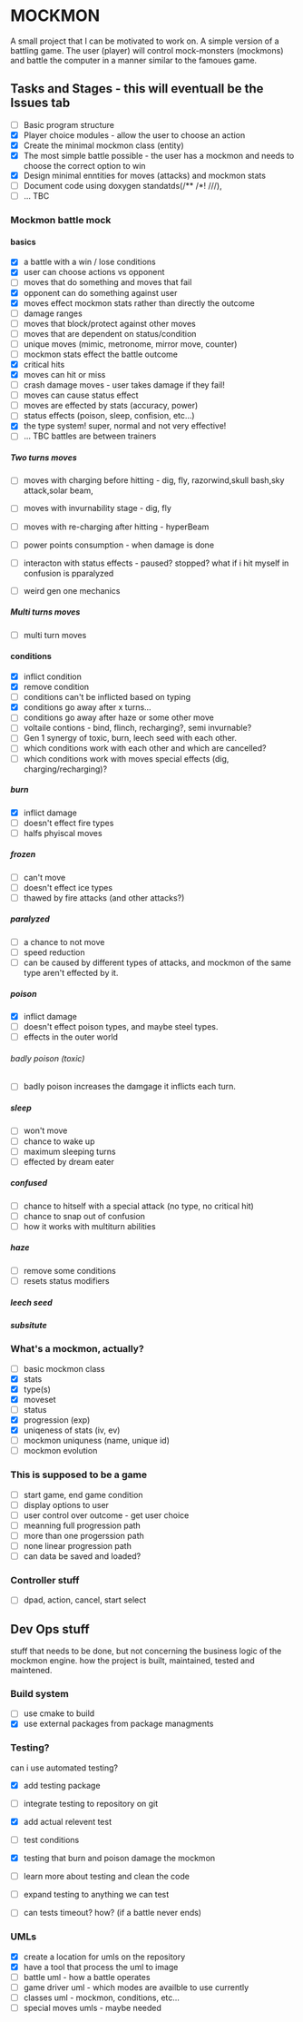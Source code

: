 # MOCKMON

A small project that I can be motivated to work on. A simple version of a battling game. The user (player) will control mock-monsters (mockmons) and battle the computer in a manner similar to the famoues game. 



## Tasks and Stages - this will eventuall be the Issues tab

- [ ] Basic program structure
- [x] Player choice modules - allow the user to choose an action
- [x] Create the minimal mockmon class (entity)
- [x] The most simple battle possible - the user has a mockmon and needs to choose the correct option to win
- [x] Design minimal enntities for moves (attacks) and mockmon stats
- [ ] Document code using doxygen standatds(/** /*! ///),
- [ ] ... TBC

### Mockmon battle mock

#### basics
- [x] a battle with a win / lose conditions
- [x] user can choose actions vs opponent
- [ ] moves that do something and moves that fail
- [x] opponent can do something against user
- [x] moves effect mockmon stats rather than directly the outcome
- [ ] damage ranges
- [ ] moves that block/protect against other moves
- [ ] moves that are dependent on status/condition
- [ ] unique moves (mimic, metronome, mirror move, counter)
- [ ] mockmon stats effect the battle outcome
- [x] critical hits
- [x] moves can hit or miss
- [ ] crash damage moves - user takes damage if they fail!
- [ ] moves can cause status effect
- [ ] moves are effected by stats (accuracy, power)
- [ ] status effects (poison, sleep, confision, etc...)
- [x] the type system! super, normal and not very effective!
- [ ] ... TBC battles are between trainers

##### Two turns moves
- [ ] moves with charging before hitting - dig, fly, razorwind,skull bash,sky attack,solar beam,
- [ ] moves with invurnability stage - dig, fly
- [ ] moves with re-charging after hitting - hyperBeam
- [ ] power points consumption - when damage is done
- [ ] interacton with status effects - paused? stopped? what if i hit myself in confusion is pparalyzed
- [ ] weird gen one mechanics


##### Multi turns moves
- [ ] multi turn moves

#### conditions
- [x] inflict condition
- [x] remove condition
- [ ] conditions can't be inflicted based on typing
- [x] conditions go away after x turns...
- [ ] conditions go away after haze or some other move
- [ ] voltaile contions - bind, flinch, recharging?, semi invurnable?
- [ ] Gen 1 synergy of toxic, burn, leech seed with each other.
- [ ] which conditions work with each other and which are cancelled?
- [ ] which conditions work with moves special effects (dig, charging/recharging)?

##### burn
- [x] inflict damage
- [ ] doesn't effect fire types
- [ ] halfs phyiscal moves

##### frozen
- [ ] can't move
- [ ] doesn't effect ice types
- [ ] thawed by fire attacks (and other attacks?)

##### paralyzed
- [ ] a chance to not move
- [ ] speed reduction
- [ ] can be caused by different types of attacks, and mockmon of the same type aren't effected by it.

##### poison
- [x] inflict damage
- [ ] doesn't effect poison types, and maybe steel types.
- [ ] effects in the outer world

###### badly poison (toxic)
- [ ] badly poison increases the damgage it inflicts each turn.

##### sleep
- [ ] won't move
- [ ] chance to wake up
- [ ] maximum sleeping turns
- [ ] effected by dream eater

##### confused
- [ ] chance to hitself with a special attack (no type, no critical hit)
- [ ] chance to snap out of confusion
- [ ] how it works with multiturn abilities

##### haze
- [ ] remove some conditions
- [ ] resets status modifiers

##### leech seed
##### subsitute

### What's a mockmon, actually?

- [ ] basic mockmon class
- [x] stats
- [x] type(s)
- [x] moveset
- [ ] status
- [x] progression (exp)
- [x] uniqeness of stats (iv, ev)
- [ ] mockmon uniquness (name, unique id)
- [ ] mockmon evolution

### This is supposed to be a game

- [ ] start game, end game condition
- [ ] display options to user
- [ ] user control over outcome - get user choice
- [ ] meanning full progression path
- [ ] more than one progerssion path
- [ ] none linear progression path
- [ ] can data be saved and loaded?

### Controller stuff
- [ ] dpad, action, cancel, start select

## Dev Ops stuff
stuff that needs to be done, but not concerning the business logic of the mockmon engine.
how the project is built, maintained, tested and maintened.

### Build system
- [ ] use cmake to build
- [x] use external packages from package managments

### Testing?
can i use automated testing?
- [x] add testing package
- [ ] integrate testing to repository on git
- [x] add actual relevent test
- [ ] test conditions
- [x] testing that burn and poison damage the mockmon
- [ ] learn more about testing and clean the code
- [ ] expand testing to anything we can test
- [ ] can tests timeout? how? (if a battle never ends)


### UMLs
- [x] create a location for umls on the repository
- [x] have a tool that process the uml to image
- [ ] battle uml - how a battle operates
- [ ] game driver uml - which modes are availble to use currently
- [ ] classes uml - mockmon, conditions, etc...
- [ ] special moves umls - maybe needed